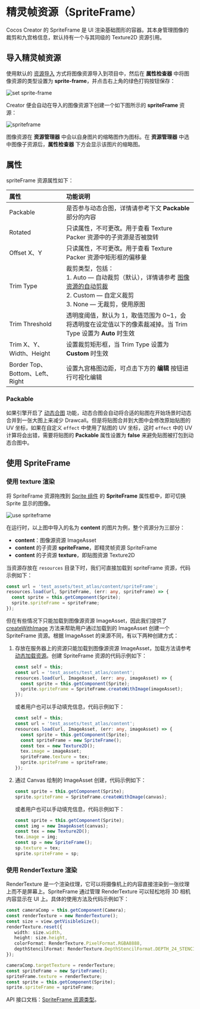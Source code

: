 # 精灵帧资源（SpriteFrame）

Cocos Creator 的 SpriteFrame 是 UI 渲染基础图形的容器。其本身管理图像的裁剪和九宫格信息，默认持有一个与其同级的 Texture2D 资源引用。

## 导入精灵帧资源

使用默认的 [资源导入](asset-workflow.md) 方式将图像资源导入到项目中，然后在 **属性检查器** 中将图像资源的类型设置为 **sprite-frame**，并点击右上角的绿色打钩按钮保存：

![set sprite-frame](sprite-frame/set-spriteframe.png)

Creator 便会自动在导入的图像资源下创建一个如下图所示的 **spriteFrame** 资源：

![spriteframe](sprite-frame/spriteframe.png)

图像资源在 **资源管理器** 中会以自身图片的缩略图作为图标。在 **资源管理器** 中选中图像子资源后，**属性检查器** 下方会显示该图片的缩略图。

## 属性

spriteFrame 资源属性如下：

| 属性 | 功能说明 |
| :--- | :--- |
| Packable    | 是否参与动态合图，详情请参考下文 **Packable** 部分的内容 |
| Rotated  | 只读属性，不可更改。用于查看 Texture Packer 资源中的子资源是否被旋转 |
| Offset X、Y | 只读属性，不可更改。用于查看 Texture Packer 资源中矩形框的偏移量 |
| Trim Type | 裁剪类型，包括：<br>1. Auto — 自动裁剪（默认），详情请参考 [图像资源的自动剪裁](../ui-system/components/engine/trim.md)<br>2. Custom — 自定义裁剪<br>3. None — 无裁剪，使用原图 |
| Trim Threshold | 透明度阈值，默认为 1，取值范围为 0~1，会将透明度在设定值以下的像素裁减掉。当 Trim Type 设置为 **Auto** 时生效 |
| Trim X、Y、Width、Height | 设置裁剪矩形框，当 Trim Type 设置为 **Custom** 时生效 |
| Border Top、Bottom、Left、Right | 设置九宫格图边距，可点击下方的 **编辑** 按钮进行可视化编辑  |

### Packable

如果引擎开启了 [动态合图](../advanced-topics/dynamic-atlas.md) 功能，动态合图会自动将合适的贴图在开始场景时动态合并到一张大图上来减少 Drawcall。但是将贴图合并到大图中会修改原始贴图的 UV 坐标，如果在自定义 `effect` 中使用了贴图的 UV 坐标，这时 `effect` 中的 UV 计算将会出错，需要将贴图的 **Packable** 属性设置为 **false** 来避免贴图被打包到动态合图中。

## 使用 SpriteFrame

### 使用 texture 渲染

将 SpriteFrame 资源拖拽到 [Sprite 组件](../ui-system/components/editor/sprite.md) 的 **SpriteFrame** 属性框中，即可切换 Sprite 显示的图像。

![use spriteframe](sprite-frame/use-spriteframe.png)

在运行时，以上图中导入的名为 **content** 的图片为例，整个资源分为三部分：

- **content**：图像源资源 ImageAsset
- **content** 的子资源 **spriteFrame**，即精灵帧资源 SpriteFrame
- **content** 的子资源 **texture**，即贴图资源 Texture2D

当资源存放在 `resources` 目录下时，我们可直接加载到 spriteFrame 资源，代码示例如下：

```typescript
const url = 'test_assets/test_atlas/content/spriteFrame';
resources.load(url, SpriteFrame, (err: any, spriteFrame) => {
  const sprite = this.getComponent(Sprite);
  sprite.spriteFrame = spriteFrame;
});
```

但在有些情况下只能加载到图像源资源 ImageAsset，因此我们提供了 [createWithImage](%__APIDOC__%/zh/#/docs/3.3/zh/asset/Class/SpriteFrame?id=createwithimage) 方法来帮助用户通过加载到的 ImageAsset 创建一个 SpriteFrame 资源。根据 ImageAsset 的来源不同，有以下两种创建方式：

1. 存放在服务器上的资源只能加载到图像源资源 ImageAsset，加载方法请参考 [动态加载资源](./dynamic-load-resources.md)。创建 SpriteFrame 资源的代码示例如下：

    ```typescript
    const self = this;
    const url = 'test_assets/test_atlas/content';
    resources.load(url, ImageAsset, (err: any, imageAsset) => {
      const sprite = this.getComponent(Sprite);
      sprite.spriteFrame = SpriteFrame.createWithImage(imageAsset);
    });
    ```

    或者用户也可以手动填充信息，代码示例如下：

    ```typescript
    const self = this;
    const url = 'test_assets/test_atlas/content';
    resources.load(url, ImageAsset, (err: any, imageAsset) => {
      const sprite = this.getComponent(Sprite);
      const spriteFrame = new SpriteFrame();
      const tex = new Texture2D();
      tex.image = imageAsset;
      spriteFrame.texture = tex;
      sprite.spriteFrame = spriteFrame;
    });
    ```

2. 通过 Canvas 绘制的 ImageAsset 创建，代码示例如下：

    ```typescript
    const sprite = this.getComponent(Sprite);
    sprite.spriteFrame = SpriteFrame.createWithImage(canvas);
    ```

    或者用户也可以手动填充信息，代码示例如下：

    ```typescript
    const sprite = this.getComponent(Sprite);
    const img = new ImageAsset(canvas);
    const tex = new Texture2D();
    tex.image = img;
    const sp = new SpriteFrame();
    sp.texture = tex;
    sprite.spriteFrame = sp;
    ```

### 使用 RenderTexture 渲染

RenderTexture 是一个渲染纹理，它可以将摄像机上的内容直接渲染到一张纹理上而不是屏幕上。SpriteFrame 通过管理 RenderTexture 可以轻松地将 3D 相机内容显示在 UI 上。具体的使用方法及代码示例如下：

```typescript
const cameraComp = this.getComponent(Camera);
const renderTexture = new RenderTexture();
const size = view.getVisibleSize();
renderTexture.reset({
   width: size.width,
   height: size.height,
   colorFormat: RenderTexture.PixelFormat.RGBA8888,
   depthStencilFormat: RenderTexture.DepthStencilFormat.DEPTH_24_STENCIL_8
});

cameraComp.targetTexture = renderTexture;
const spriteFrame = new SpriteFrame();
spriteFrame.texture = renderTexture;
const sprite = this.getComponent(Sprite);
sprite.spriteFrame = spriteFrame;
```

API 接口文档：[SpriteFrame 资源类型](%__APIDOC__%/zh/#/docs/3.3/zh/asset/Class/SpriteFrame)。
